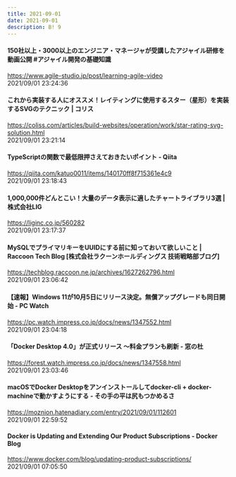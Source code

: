 ```yaml
---
title: 2021-09-01
date: 2021-09-01
description: B! 9
---
```


#### 150社以上・3000以上のエンジニア・マネージャが受講したアジャイル研修を動画公開 #アジャイル開発の基礎知識
https://www.agile-studio.jp/post/learning-agile-video<br>
2021/09/01 23:24:36<br>


#### これから実装する人にオススメ！レイティングに使用するスター（星形）を実装するSVGのテクニック | コリス
https://coliss.com/articles/build-websites/operation/work/star-rating-svg-solution.html<br>
2021/09/01 23:21:14<br>


#### TypeScriptの関数で最低限押さえておきたいポイント - Qiita
https://qiita.com/katuo0011/items/140170ff8f715361e4c9<br>
2021/09/01 23:18:43<br>


#### 1,000,000件どんとこい！大量のデータ表示に適したチャートライブラリ3選 | 株式会社LIG
https://liginc.co.jp/560282<br>
2021/09/01 23:17:37<br>


#### MySQLでプライマリキーをUUIDにする前に知っておいて欲しいこと | Raccoon Tech Blog [株式会社ラクーンホールディングス 技術戦略部ブログ]
https://techblog.raccoon.ne.jp/archives/1627262796.html<br>
2021/09/01 23:06:42<br>


#### 【速報】Windows 11が10月5日にリリース決定。無償アップグレードも同日開始 - PC Watch
https://pc.watch.impress.co.jp/docs/news/1347552.html<br>
2021/09/01 23:04:18<br>


#### 「Docker Desktop 4.0」が正式リリース ～料金プランも刷新 - 窓の杜
https://forest.watch.impress.co.jp/docs/news/1347558.html<br>
2021/09/01 23:03:46<br>


#### macOSでDocker Desktopをアンインストールしてdocker-cli + docker-machineで動かすようにする - その手の平は尻もつかめるさ
https://moznion.hatenadiary.com/entry/2021/09/01/112601<br>
2021/09/01 22:59:52<br>


#### Docker is Updating and Extending Our Product Subscriptions - Docker Blog
https://www.docker.com/blog/updating-product-subscriptions/<br>
2021/09/01 07:05:50<br>


